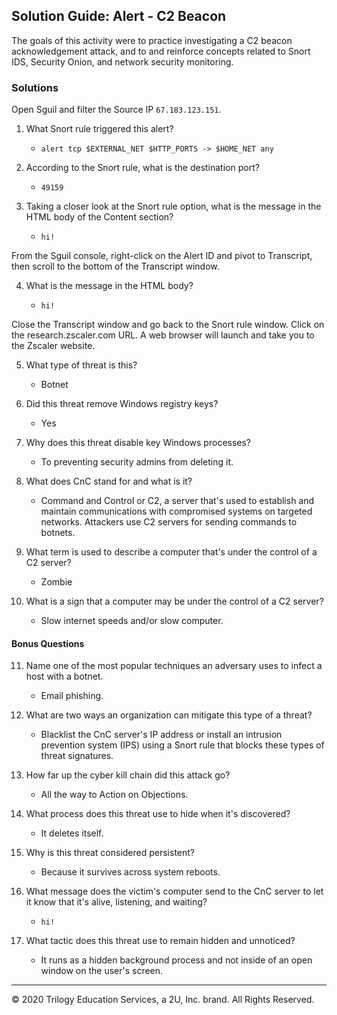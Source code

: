 ## Solution Guide: Alert - C2 Beacon

The goals of this activity were to practice investigating a C2 beacon acknowledgement attack, and to and reinforce concepts related to Snort IDS, Security Onion, and network security monitoring.

### Solutions

Open Sguil and filter the Source IP `67.183.123.151`.

1. What Snort rule triggered this alert?

    - `alert tcp $EXTERNAL_NET $HTTP_PORTS -> $HOME_NET any`
    
2. According to the Snort rule, what is the destination port?

     - `49159`

3. Taking a closer look at the Snort rule option, what is the message in the HTML body of the Content section?

    - `hi!`

From the Sguil console, right-click on the Alert ID and pivot to Transcript, then scroll to the bottom of the Transcript window.

4. What is the message in the HTML body?

    - `hi!`

Close the Transcript window and go back to the Snort rule window. Click on the research.zscaler.com URL. A web browser will launch and take you to the Zscaler website.  

5. What type of threat is this?

    -  Botnet

6. Did this threat remove Windows registry keys?

    - Yes

7. Why does this threat disable key Windows processes?

    - To preventing security admins from deleting it.

9. What does CnC stand for and what is it?

    - Command and Control or C2, a server that's used to establish and maintain communications with compromised systems on targeted networks. Attackers use C2 servers for sending commands to botnets.

9. What term is used to describe a computer that's under the control of a C2 server?

    - Zombie 

10. What is a sign that a computer may be under the control of a C2 server?

    - Slow internet speeds and/or slow computer.

#### Bonus Questions

11. Name one of the most popular techniques an adversary uses to infect a host with a botnet.

    - Email phishing.

12. What are two ways an organization can mitigate this type of a threat?

    - Blacklist the CnC server's IP address or install an intrusion prevention system (IPS) using a Snort rule that blocks these types of threat signatures.

13. How far up the cyber kill chain did this attack go?

    - All the way to Action on Objections.

14. What process does this threat use to hide when it's discovered?

    - It deletes itself.

15. Why is this threat considered persistent?

    - Because it survives across system reboots.

16. What message does the victim's computer send to the CnC server to let it know that it's alive, listening, and waiting?

    - `hi!`

17. What tactic does this threat use to remain hidden and unnoticed?

    - It runs as a hidden background process and not inside of an open window on the user's screen.

---
© 2020 Trilogy Education Services, a 2U, Inc. brand. All Rights Reserved.
